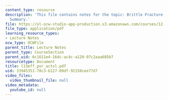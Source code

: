 ```yaml
---
content_type: resource
description: 'This file contains notes for the topic: Brittle Fracture and Sliding
  Summary.'
file: https://ol-ocw-studio-app-production.s3.amazonaws.com/courses/12-524-mechanical-properties-of-rocks-fall-2005/3394535178c3b12709df92150cee77d7_l13eff_por_actsl.pdf
file_type: application/pdf
learning_resource_types:
- Lecture Notes
ocw_type: OCWFile
parent_title: Lecture Notes
parent_type: CourseSection
parent_uid: 6c1611e4-16dc-ac4c-a120-97c2aaa685b7
resourcetype: Document
title: l13eff_por_actsl.pdf
uid: 33945351-78c3-b127-09df-92150cee77d7
video_files:
  video_thumbnail_file: null
video_metadata:
  youtube_id: null
---
```

